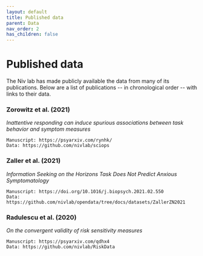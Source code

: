 ```yaml
---
layout: default
title: Published data
parent: Data
nav_order: 2
has_children: false
---
```


# Published data

The Niv lab has made publicly available the data from many of its publications. Below are a list of publications -- in chronological order -- with links to their data.

### Zorowitz et al. (2021)
*Inattentive responding can induce spurious associations between task behavior and symptom measures*
```
Manuscript: https://psyarxiv.com/rynhk/
Data: https://github.com/nivlab/sciops
```

### Zaller et al. (2021)
*Information Seeking on the Horizons Task Does Not Predict Anxious Symptomatology*
```
Manuscript: https://doi.org/10.1016/j.biopsych.2021.02.550
Data: https://github.com/nivlab/opendata/tree/docs/datasets/ZallerZN2021
```

### Radulescu et al. (2020)
*On the convergent validity of risk sensitivity measures*
```
Manuscript: https://psyarxiv.com/qdhx4
Data: https://github.com/nivlab/RiskData
```
